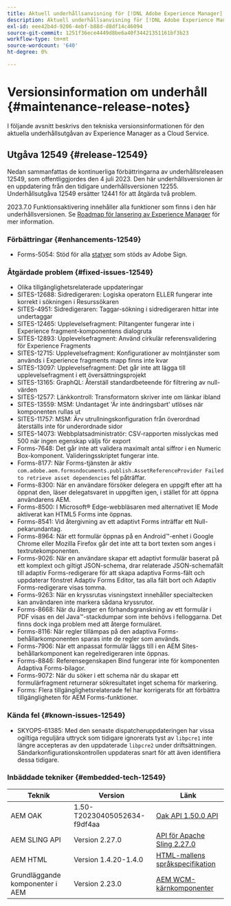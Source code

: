 ```yaml
---
title: Aktuell underhållsanvisning för [!DNL Adobe Experience Manager] as a Cloud Service.
description: Aktuell underhållsanvisning för [!DNL Adobe Experience Manager] as a Cloud Service.
exl-id: eee42b4d-9206-4ebf-b88d-d8df14c46094
source-git-commit: 1251f36ece4449d8be6a40f34421351161bf3b23
workflow-type: tm+mt
source-wordcount: '640'
ht-degree: 0%

---
```


# Versionsinformation om underhåll {#maintenance-release-notes}

I följande avsnitt beskrivs den tekniska versionsinformationen för den aktuella underhållsutgåvan av Experience Manager as a Cloud Service.

## Utgåva 12549 {#release-12549}

Nedan sammanfattas de kontinuerliga förbättringarna av underhållsreleasen 12549, som offentliggjordes den 4 juli 2023. Den här underhållsversionen är en uppdatering från den tidigare underhållsversionen 12255. Underhållsutgåva 12549 ersätter 12441 för att åtgärda två problem.

2023.7.0 Funktionsaktivering innehåller alla funktioner som finns i den här underhållsversionen. Se [Roadmap för lansering av Experience Manager](https://experienceleague.adobe.com/docs/experience-manager-release-information/aem-release-updates/update-releases-roadmap.html) för mer information.

### Förbättringar {#enhancements-12549}

- Forms-5054: Stöd för alla [statyer](https://opensource.adobe.com/acrobat-sign/acrobat_sign_events/webhookeventsagreements.html) som stöds av Adobe Sign.

### Åtgärdade problem {#fixed-issues-12549}

- Olika tillgänglighetsrelaterade uppdateringar
- SITES-12688: Sidredigeraren: Logiska operatorn ELLER fungerar inte korrekt i sökningen i Resurssökaren
- SITES-4951: Sidredigeraren: Taggar-sökning i sidredigeraren hittar inte undertaggar
- SITES-12465: Upplevelsefragment: Piltangenter fungerar inte i Experience fragment-komponentens dialogruta
- SITES-12893: Upplevelsefragment: Använd cirkulär referensvalidering för Experience Fragments
- SITES-12715: Upplevelsefragment: Konfigurationer av molntjänster som används i Experience fragments mapp finns inte kvar
- SITES-13097: Upplevelsefragment: Det går inte att lägga till upplevelsefragment i ett översättningsprojekt
- SITES-13165: GraphQL: Återställ standardbeteende för filtrering av null-värden
- SITES-12577: Länkkontroll: Transformatorn skriver inte om länkar ibland
- SITES-13559: MSM: Undantaget &#39;Är inte ändringsbart&#39; utlöses när komponenten rullas ut
- SITES-11757: MSM: Ärv utrullningskonfiguration från överordnad återställs inte för underordnade sidor
- SITES-14073: Webbplatsadministratör: CSV-rapporten misslyckas med 500 när ingen egenskap väljs för export
- Forms-7648: Det går inte att validera maximalt antal siffror i en Numeric Box-komponent. Valideringsskriptet fungerar inte.
- Forms-8177: När Forms-tjänsten är aktiv `com.adobe.aem.formsndocuments.publish.AssetReferenceProvider Failed to retrieve asset dependencies` fel påträffar.
- Forms-8300: När en användare försöker delegera en uppgift efter att ha öppnat den, läser delegatsvaret in uppgiften igen, i stället för att öppna användarens AEM.
- Forms-8500: I Microsoft® Edge-webbläsaren med alternativet IE Mode aktiverat kan HTML5 Forms inte öppnas.
- Forms-8541: Vid återgivning av ett adaptivt Forms inträffar ett Null-pekarundantag.
- Forms-8964: När ett formulär öppnas på en Android™-enhet i Google Chrome eller Mozilla Firefox går det inte att ta bort texten som anges i textrutekomponenten.
- Forms-9026: När en användare skapar ett adaptivt formulär baserat på ett komplext och giltigt JSON-schema, drar relaterade JSON-schemafält till adaptiv Forms-redigerare för att skapa adaptiva Forms-fält och uppdaterar fönstret Adaptiv Forms Editor, tas alla fält bort och Adaptiv Forms-redigerare visas tomma.
- Forms-9263: När en kryssrutas visningstext innehåller specialtecken kan användaren inte markera sådana kryssrutor.
- Forms-8668: När du återger en förhandsgranskning av ett formulär i PDF visas en del Java™-stackdumpar som inte behövs i felloggarna. Det finns dock inga problem med att återge formuläret.
- Forms-8116: När regler tillämpas på den adaptiva Forms-behållarkomponenten sparas inte de regler som används.
- Forms-7906: När ett anpassat formulär läggs till i en AEM Sites-behållarkomponent kan regelredigeraren inte öppnas.
- Forms-8846: Referensegenskapen Bind fungerar inte för komponenten Adaptiva Forms-bilagor.
- Forms-9072: När du söker i ett schema när du skapar ett formulärfragment returnerar sökresultatet inget schema för markering.
- Forms: Flera tillgänglighetsrelaterade fel har korrigerats för att förbättra tillgängligheten för AEM Forms-funktioner.

### Kända fel {#known-issues-12549}

- SKYOPS-61385: Med den senaste dispatcheruppdateringen har vissa ogiltiga reguljära uttryck som tidigare ignorerats tyst av `libpcre1` inte längre accepteras av den uppdaterade `libpcre2` under driftsättningen. Sändarkonfigurationskontrollen uppdateras snart för att även identifiera dessa tidigare.

### Inbäddade tekniker {#embedded-tech-12549}

| Teknik | Version | Länk |
|---|---|---|
| AEM OAK | 1.50-T20230405052634-f9df4aa | [Oak API 1.50.0 API](https://www.javadoc.io/doc/org.apache.jackrabbit/oak-api/1.50.0/index.html) |
| AEM SLING API | Version 2.27.0 | [API för Apache Sling 2.27.0](https://www.javadoc.io/doc/org.apache.sling/org.apache.sling.api/latest/index.html) |
| AEM HTML | Version 1.4.20-1.4.0 | [HTML-mallens språkspecifikation](https://github.com/adobe/htl-spec) |
| Grundläggande komponenter i AEM | Version 2.23.0 | [AEM WCM-kärnkomponenter](https://github.com/adobe/aem-core-wcm-components) |
